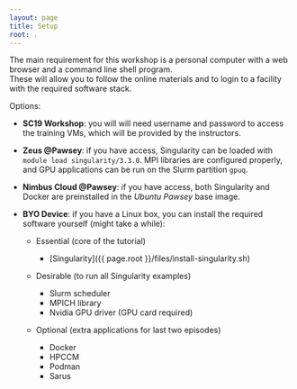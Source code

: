 ```yaml
---
layout: page
title: Setup
root: .
---
```


The main requirement for this workshop is a personal computer with a web browser and a command line shell program.  
These will allow you to follow the online materials and to login to a facility with the required software stack.

Options: 

* **SC19 Workshop**: you will will need username and password to access the training VMs, which will be provided by the instructors.

* **Zeus @Pawsey**: if you have access, Singularity can be loaded with `module load singularity/3.3.0`. MPI libraries are configured properly, and GPU applications can be run on the Slurm partition `gpuq`.

* **Nimbus Cloud @Pawsey**: if you have access, both Singularity and Docker are preinstalled in the *Ubuntu Pawsey* base image.

* **BYO Device**: if you have a Linux box, you can install the required software yourself (might take a while):

  * Essential (core of the tutorial)
    - [Singularity]({{ page.root }}/files/install-singularity.sh)
  
  * Desirable (to run all Singularity examples)
    - Slurm scheduler
    - MPICH library
    - Nvidia GPU driver (GPU card required)
  
  * Optional (extra applications for last two episodes)
    - Docker
    - HPCCM
    - Podman
    - Sarus

